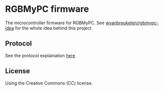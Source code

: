 # RGBMyPC firmware

The microcontroller firmware for RGBMyPC. See [wvanbreukelen/rgbmypc-idea](https://github.com/wvanbreukelen/rgbmypc-idea) for the whole idea behind this project.

## Protocol

See the protocol explaination [here](https://github.com/wvanbreukelen/rgbmypc-idea/blob/master/Protocol.md)

## License

Using the Creative Commons (CC) license.

